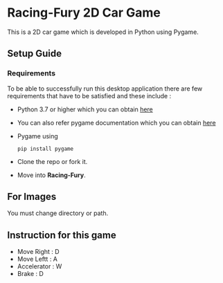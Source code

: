 # Racing-Fury 2D Car Game

This is a 2D car game which is developed in Python using Pygame.

## Setup Guide

### Requirements

To be able to successfully run this desktop application there are few requirements that have to be 
satisfied and these include :

- Python 3.7 or higher 
  which you can obtain [here](https://www.python.org/downloads/)
  
- You can also refer pygame documentation 
  which you can obtain [here](https://www.pygame.org/contribute.html)
  
- Pygame using
    
  ```
  pip install pygame
  ```

 - Clone the repo or fork it.

 - Move into **Racing-Fury**.
 
 ## For Images
 
 You must change directory or path.
 
 ## Instruction for this game
 
 - Move Right : D
 - Move Leftt : A
 - Accelerator : W
 - Brake : D
